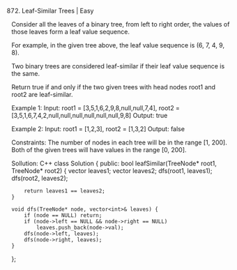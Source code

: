 872. Leaf-Similar Trees | Easy

Consider all the leaves of a binary tree, from left to right order, the values of those leaves form a leaf value sequence.

For example, in the given tree above, the leaf value sequence is (6, 7, 4, 9, 8).

Two binary trees are considered leaf-similar if their leaf value sequence is the same.

Return true if and only if the two given trees with head nodes root1 and root2 are leaf-similar.

Example 1:
Input: root1 = [3,5,1,6,2,9,8,null,null,7,4], root2 = [3,5,1,6,7,4,2,null,null,null,null,null,null,9,8]
Output: true

Example 2:
Input: root1 = [1,2,3], root2 = [1,3,2]
Output: false

Constraints:
The number of nodes in each tree will be in the range [1, 200].
Both of the given trees will have values in the range [0, 200].


Sollution: C++
class Solution {
public:
    bool leafSimilar(TreeNode* root1, TreeNode* root2) {
        vector<int> leaves1;
        vector<int> leaves2;
        dfs(root1, leaves1);
        dfs(root2, leaves2);

        return leaves1 == leaves2;
    }

    void dfs(TreeNode* node, vector<int>& leaves) {
        if (node == NULL) return;
        if (node->left == NULL && node->right == NULL)
            leaves.push_back(node->val);
        dfs(node->left, leaves);
        dfs(node->right, leaves);
    }
};